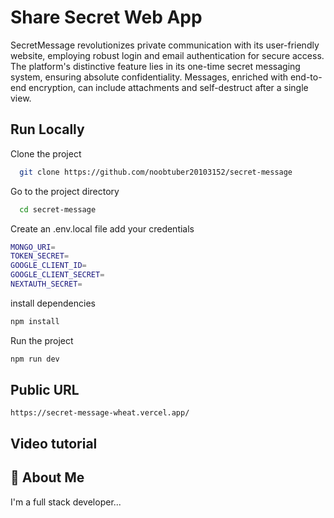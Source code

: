 
# Share Secret Web App

SecretMessage revolutionizes private communication with its user-friendly website, employing robust login and email authentication for secure access. The platform's distinctive feature lies in its one-time secret messaging system, ensuring absolute confidentiality. Messages, enriched with end-to-end encryption, can include attachments and self-destruct after a single view.

## Run Locally

Clone the project

```bash
  git clone https://github.com/noobtuber20103152/secret-message
```

Go to the project directory

```bash
  cd secret-message
```

Create an .env.local file add your credentials
```bash
MONGO_URI=
TOKEN_SECRET=
GOOGLE_CLIENT_ID=
GOOGLE_CLIENT_SECRET=
NEXTAUTH_SECRET=
```

install dependencies
```bash
npm install 
```



Run the project
```bash 
npm run dev

```



## Public URL 

```https
https://secret-message-wheat.vercel.app/
```



## Video tutorial



## 🚀 About Me
I'm a full stack developer...
